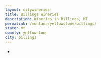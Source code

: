 ```yaml
---
layout: citywineries
title: Billings Wineries
description: Wineries in Billings, MT
permalink: /montana/yellowstone/billings/
state: mt
county: yellowstone
city: billings
---
```

-
